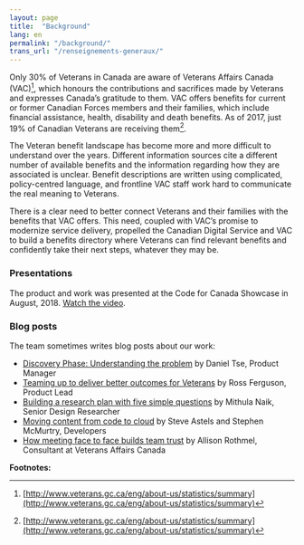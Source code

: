 ```yaml
---
layout: page
title:  "Background"
lang: en
permalink: "/background/"
trans_url: "/renseignements-generaux/"
---
```


Only 30% of Veterans in Canada are aware of Veterans Affairs Canada (VAC)[^1], which honours the contributions and sacrifices made by Veterans and expresses Canada’s gratitude to them. VAC offers benefits for current or former Canadian Forces members and their families, which include financial assistance, health, disability and death benefits. As of 2017, just 19% of Canadian Veterans are receiving them[^2].

The Veteran benefit landscape has become more and more difficult to understand over the years. Different information sources cite a different number of available benefits and the information regarding how they are associated is unclear. Benefit descriptions are written using complicated, policy-centred language, and frontline VAC staff work hard to communicate the real meaning to Veterans.

There is a clear need to better connect Veterans and their families with the benefits that VAC offers. This need, coupled with VAC’s promise to modernize service delivery, propelled the Canadian Digital Service and VAC to build a benefits directory where Veterans can find relevant benefits and confidently take their next steps, whatever they may be.

### Presentations

The product and work was presented at the Code for Canada Showcase in August, 2018. [Watch the video](https://www.youtube.com/watch?v=0EqcDVPtbX4).

### Blog posts

The team sometimes writes blog posts about our work:

* [Discovery Phase: Understanding the problem](https://medium.com/@canadiandigitalservice/discovery-phase-understanding-the-problem-3667eef668c3) by Daniel Tse, Product Manager
* [Teaming up to deliver better outcomes for Veterans](https://medium.com/@canadiandigitalservice/teaming-up-to-deliver-better-outcomes-for-veterans-f70ef4b1d3d7) by Ross Ferguson, Product Lead
* [Building a research plan with five simple questions](https://medium.com/@canadiandigitalservice/building-a-research-plan-with-five-simple-questions-c48b17d22041) by Mithula Naik, Senior Design Researcher
* [Moving content from code to cloud](https://medium.com/@canadiandigitalservice/moving-content-from-code-to-cloud-d5ad0f34ce20) by Steve Astels and Stephen McMurtry, Developers
* [How meeting face to face builds team trust](https://medium.com/@canadiandigitalservice/how-meeting-face-to-face-builds-team-trust-e2bcb4d98159) by Allison Rothmel, Consultant at Veterans Affairs Canada

**Footnotes:**

[^1]: [http://www.veterans.gc.ca/eng/about-us/statistics/summary](http://www.veterans.gc.ca/eng/about-us/statistics/summary)
[^2]: [http://www.veterans.gc.ca/eng/about-us/statistics/summary](http://www.veterans.gc.ca/eng/about-us/statistics/summary)
